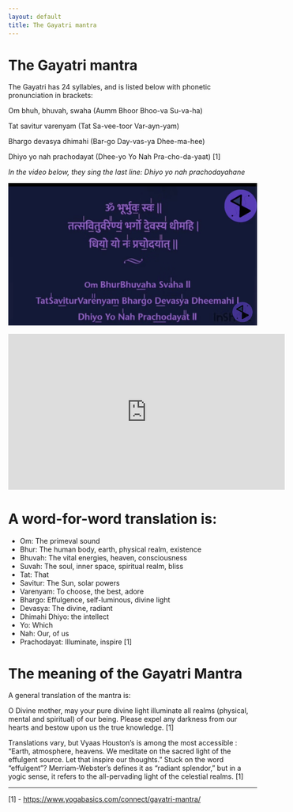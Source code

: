```yaml
---
layout: default
title: The Gayatri mantra
---
```

# The Gayatri mantra
The Gayatri has 24 syllables, and is listed below with phonetic pronunciation in brackets:

Om bhuh, bhuvah, swaha (Aumm Bhoor Bhoo-va Su-va-ha)

Tat savitur varenyam (Tat Sa-vee-toor Var-ayn-yam)

Bhargo devasya dhimahi (Bar-go Day-vas-ya Dhee-ma-hee)

Dhiyo yo nah prachodayat (Dhee-yo Yo Nah Pra-cho-da-yaat) [1]

*In the video below, they sing the last line: Dhiyo yo nah prachodayahane*

![](media/cleanshot_2024-04-19-at-23-01-02@2x.png)


<iframe width="560" height="315" src="https://www.youtube.com/embed/GCuu8Ri9G-o?si=OGwcRCE28G5QJ1S1" title="YouTube video player" frameborder="0" allow="accelerometer; autoplay; clipboard-write; encrypted-media; gyroscope; picture-in-picture; web-share" referrerpolicy="strict-origin-when-cross-origin" allowfullscreen></iframe>

# A word-for-word translation is:
- Om: The primeval sound
- Bhur: The human body, earth, physical realm, existence
- Bhuvah: The vital energies, heaven, consciousness
- Suvah: The soul, inner space, spiritual realm, bliss
- Tat: That
- Savitur: The Sun, solar powers
- Varenyam: To choose, the best, adore
- Bhargo: Effulgence, self-luminous, divine light
- Devasya: The divine, radiant
- Dhimahi Dhiyo: the intellect
- Yo: Which
- Nah: Our, of us
- Prachodayat: Illuminate, inspire [1]
# The meaning of the Gayatri Mantra 
A general translation of the mantra is:

O Divine mother, may your pure divine light illuminate all realms (physical, mental and spiritual) of our being. Please expel any darkness from our hearts and bestow upon us the true knowledge. [1]

Translations vary, but Vyaas Houston’s is among the most accessible : “Earth, atmosphere, heavens. We meditate on the sacred light of the effulgent source. Let that inspire our thoughts.” Stuck on the word “effulgent”? Merriam-Webster’s defines it as “radiant splendor,” but in a yogic sense, it refers to the all-pervading light of the celestial realms. [1]


__________
[1] - https://www.yogabasics.com/connect/gayatri-mantra/


